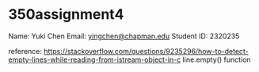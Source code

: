 # 350assignment4

Name: Yuki Chen
Email: yingchen@chapman.edu
Student ID: 2320235

reference:
https://stackoverflow.com/questions/9235296/how-to-detect-empty-lines-while-reading-from-istream-object-in-c line.empty() function

